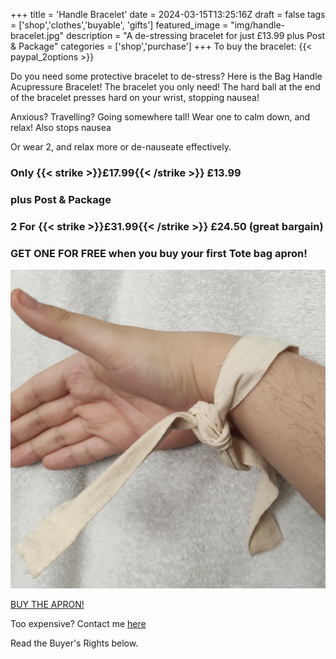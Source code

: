 +++
title = 'Handle Bracelet'
date = 2024-03-15T13:25:16Z
draft = false
tags = ['shop','clothes','buyable', 'gifts']
featured_image = "img/handle-bracelet.jpg"
description = "A de-stressing bracelet for just £13.99 plus Post & Package"
categories = ['shop','purchase']
+++
To buy the bracelet:
{{< paypal_2options >}} 

Do you need some protective bracelet to de-stress?
Here is the Bag Handle Acupressure Bracelet! The bracelet you only need!
The hard ball at the end of the bracelet presses hard on your wrist, stopping nausea!

Anxious? Travelling? Going somewhere tall! Wear one to calm down, and relax! Also stops nausea

Or wear 2, and relax more or de-nauseate effectively.

### Only {{< strike >}}£17.99{{< /strike >}} £13.99
### plus Post & Package

### 2 For {{< strike >}}£31.99{{< /strike >}} £24.50 (great bargain)

### GET ONE FOR FREE when you buy your first Tote bag apron!

![bracelet](/img/handle-bracelet.jpg)

[BUY THE APRON!](/posts/tote-bag-apron)

Too expensive? Contact me [here](/contact-me/)

Read the Buyer's Rights below.